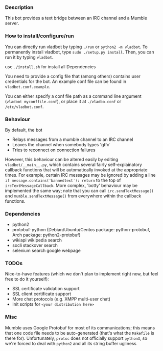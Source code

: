 ### Description

This bot provides a text bridge between an IRC channel and a Mumble server.

### How to install/configure/run

You can directly run vladbot by typing `./run` or `python2 -m vladbot`.
To permanently install vladbot, type `sudo ./setup.py install`. Then, you can run it by typing `vladbot`.

use `./install.sh` for install all Dependencies

You need to provide a config file that (among others) contains user credentials for the bot. An example conf file can be found in `vladbot.conf.example`.

You can either specify a conf file path as a command line argument (`vladbot myconffile.conf`), or place it at `./vladbo.conf` or `/etc/vladbot.conf`.

### Behaviour

By default, the bot

- Relays messages from a mumble channel to an IRC channel
- Leaves the channel when somebody types 'gtfo'
- Tries to reconnect on connection failures

However, this behaviour can be altered easily by editing `vladbot/__main__.py`, which contains several fairly self-explainatory callback functions that will be automatically invoked at the appropriate times.
For example, certain IRC messages may be ignored by adding a line `if message.contains('bannedtext'): return` to the top of `ircTextMessageCallback`.
More complex, 'botty' behaviour may be implemented the same way; note that you can call `irc.sendTextMessage()` and `mumble.sendTextMessage()` from everywhere within the callback functions.

### Dependencies

- python2
- protobuf-python (Debian/Ubuntu/Centos package: python-protobuf, Arch package: python2-protobuf)
- wikiapi wikipedia search
- socli stackover search
- selenium search google webpage

### TODOs

Nice-to-have features (which we don't plan to implement right now, but feel free to do it yourself):

- SSL certificate validation support
- SSL client certificate support
- More chat protocols (e.g. XMPP multi-user chat)
- Init scripts for `<your distribution here>`

### Misc

Mumble uses Google Protobuf for most of its communications; this means that one code file needs to be auto-generated (that's what the `Makefile` is there for). Unfortunately, `protoc` does not officially support `python3`, so we're forced to deal with `python2` and all its string buffer ugliness.

